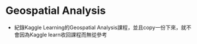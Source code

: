 # Geospatial Analysis 
* 紀錄Kaggle Learning的Geospatial Analysis課程，並且copy一份下來，就不會因為Kaggle learn收回課程而無從參考
